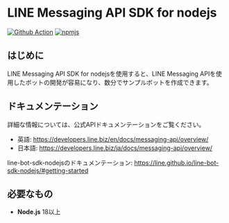 # LINE Messaging API SDK for nodejs

[![Github Action](https://github.com/line/line-bot-sdk-nodejs/actions/workflows/test.yml/badge.svg)](https://github.com/line/line-bot-sdk-nodejs/actions/workflows/test.yml)
[![npmjs](https://badge.fury.io/js/%40line%2Fbot-sdk.svg)](https://www.npmjs.com/package/@line/bot-sdk)


## はじめに
LINE Messaging API SDK for nodejsを使用すると、LINE Messaging APIを使用したボットの開発が容易になり、数分でサンプルボットを作成できます。

## ドキュメンテーション

詳細な情報については、公式APIドキュメンテーションをご覧ください。

- 英語: https://developers.line.biz/en/docs/messaging-api/overview/
- 日本語: https://developers.line.biz/ja/docs/messaging-api/overview/

line-bot-sdk-nodejsのドキュメンテーション: https://line.github.io/line-bot-sdk-nodejs/#getting-started

## 必要なもの

* **Node.js** 18以上